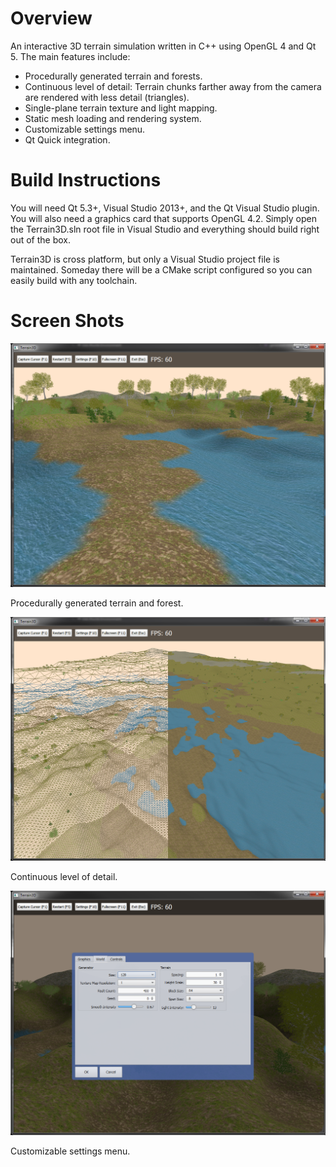 # Overview

An interactive 3D terrain simulation written in C++ using OpenGL 4 and Qt 5. The main features include:

* Procedurally generated terrain and forests.
* Continuous level of detail: Terrain chunks farther away from the camera are rendered with less detail (triangles).
* Single-plane terrain texture and light mapping.
* Static mesh loading and rendering system.
* Customizable settings menu.
* Qt Quick integration.

# Build Instructions

You will need Qt 5.3+, Visual Studio 2013+, and the Qt Visual Studio plugin. You will also need a graphics card that supports OpenGL 4.2. Simply open the Terrain3D.sln root file in Visual Studio and everything should build right out of the box.

Terrain3D is cross platform, but only a Visual Studio project file is maintained. Someday there will be a CMake script configured so you can easily build with any toolchain.

# Screen Shots

![ScreenShot](./Screenshots/terrain3d_main.png)

Procedurally generated terrain and forest.

![ScreenShot](./Screenshots/terrain3d_clod.png)

Continuous level of detail.

![ScreenShot](./Screenshots/terrain3d_settings.png)

Customizable settings menu.